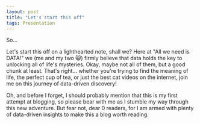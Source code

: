 ```yaml
---
layout: post
title: "Let's start this off"
tags: Presentation
---
```



So...

Let's start this off on a lighthearted note, shall we? Here at "All we need is DATA!" we (me and my two 😺) firmly believe that data holds the key to unlocking all of life's mysteries. Okay, maybe not all of them, but a good chunk at least. That's right... whether you're trying to find the meaning of life, the perfect cup of tea, or just the best cat videos on the internet, join me on this journey of data-driven discovery!

Oh, and before I forget, I should probably mention that this is my first attempt at blogging, so please bear with me as I stumble my way through this new adventure. But fear not, dear 0 readers, for I am armed with plenty of data-driven insights to make this a blog worth reading.






